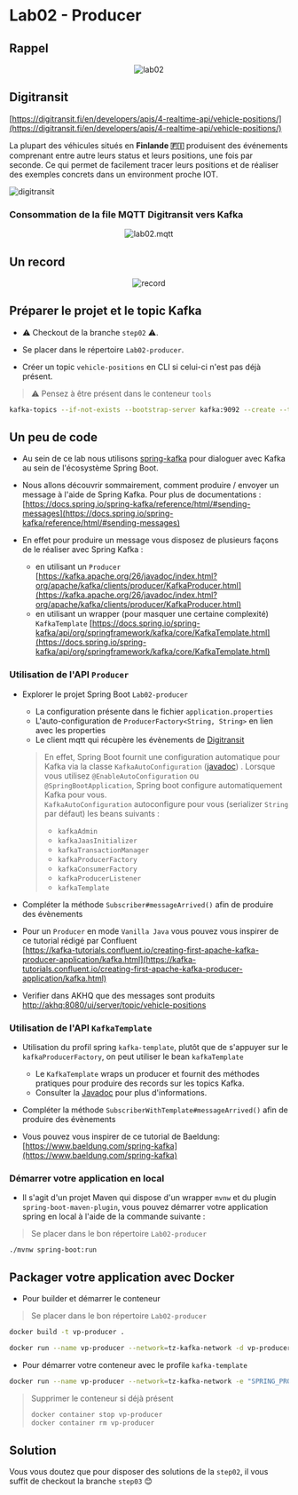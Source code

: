 # Lab02 - Producer

## Rappel

<p style="text-align:center">
<img src="lab02.png" alt="lab02" />
</p>

## Digitransit

[https://digitransit.fi/en/developers/apis/4-realtime-api/vehicle-positions/](https://digitransit.fi/en/developers/apis/4-realtime-api/vehicle-positions/)

La plupart des véhicules situés en **Finlande 🇫🇮** produisent des événements comprenant entre autre leurs status et
leurs positions, une fois par seconde. Ce qui permet de facilement tracer leurs positions et de réaliser des exemples
concrets dans un environment proche IOT.

![digitransit](digitransit.svg)

### Consommation de la file MQTT Digitransit vers Kafka

<p style="text-align:center">
<img src="lab02.mqtt.png" alt="lab02.mqtt" />
</p>

## Un record

<p style="text-align:center">
<img src="record.png" alt="record" />
</p>

## Préparer le projet et le topic Kafka

- ⚠️ Checkout de la branche `step02` ⚠️.

- Se placer dans le répertoire `Lab02-producer`.

- Créer un topic `vehicle-positions` en CLI si celui-ci n'est pas déjà présent.

> ⚠️ Pensez à être présent dans le conteneur `tools`

```bash
kafka-topics --if-not-exists --bootstrap-server kafka:9092 --create --topic vehicle-positions --replication-factor 1 --partitions 1
```

## Un peu de code

- Au sein de ce lab nous utilisons [spring-kafka](https://spring.io/projects/spring-kafka) pour dialoguer avec Kafka au
  sein de l'écosystème Spring Boot.

- Nous allons découvrir sommairement, comment produire / envoyer un message à l'aide de Spring Kafka. Pour plus de
  documentations :
  [https://docs.spring.io/spring-kafka/reference/html/#sending-messages](https://docs.spring.io/spring-kafka/reference/html/#sending-messages)

- En effet pour produire un message vous disposez de plusieurs façons de le réaliser avec Spring Kafka :
    - en utilisant
      un `Producer` [https://kafka.apache.org/26/javadoc/index.html?org/apache/kafka/clients/producer/KafkaProducer.html](https://kafka.apache.org/26/javadoc/index.html?org/apache/kafka/clients/producer/KafkaProducer.html)
    - en utilisant un wrapper (pour masquer une certaine
      complexité) `KafkaTemplate` [https://docs.spring.io/spring-kafka/api/org/springframework/kafka/core/KafkaTemplate.html](https://docs.spring.io/spring-kafka/api/org/springframework/kafka/core/KafkaTemplate.html)

### Utilisation de l'API `Producer`

- Explorer le projet Spring Boot `Lab02-producer`
    * La configuration présente dans le fichier `application.properties`
    * L'auto-configuration de `ProducerFactory<String, String>` en lien avec les properties
    * Le client mqtt qui récupère les évènements
      de [Digitransit](https://digitransit.fi/en/developers/apis/4-realtime-api/vehicle-positions/)

  > En effet, Spring Boot fournit une configuration automatique pour Kafka via la classe `KafkaAutoConfiguration` ([javadoc](https://docs.spring.io/spring-boot/docs/current/api/org/springframework/boot/autoconfigure/kafka/KafkaAutoConfiguration.html))
  . Lorsque vous utilisez `@EnableAutoConfiguration` ou `@SpringBootApplication`, Spring boot configure automatiquement Kafka pour vous.  
  `KafkaAutoConfiguration` autoconfigure pour vous (serializer `String` par défaut) les beans suivants :
  > * `kafkaAdmin`
  > * `kafkaJaasInitializer`
  > * `kafkaTransactionManager`
  > * `kafkaProducerFactory`
  > * `kafkaConsumerFactory`
  > * `kafkaProducerListener`
  > * `kafkaTemplate`

- Compléter la méthode `Subscriber#messageArrived()` afin de produire des évènements

- Pour un `Producer` en mode `Vanilla Java` vous pouvez vous inspirer de ce tutorial rédigé par Confluent  
  [https://kafka-tutorials.confluent.io/creating-first-apache-kafka-producer-application/kafka.html](https://kafka-tutorials.confluent.io/creating-first-apache-kafka-producer-application/kafka.html)

- Verifier dans AKHQ que des messages sont
  produits [http://akhq:8080/ui/server/topic/vehicle-positions](http://akhq:8080/ui/server/topic/vehicle-positions)

### Utilisation de l'API `KafkaTemplate`

- Utilisation du profil spring `kafka-template`, plutôt que de s'appuyer sur le `kafkaProducerFactory`, on peut utiliser
  le bean `kafkaTemplate`
    * Le `KafkaTemplate` wraps un producer et fournit des méthodes pratiques pour produire des records sur les topics
      Kafka.
    * Consulter la [Javadoc](https://docs.spring.io/spring-kafka/api/org/springframework/kafka/core/KafkaTemplate.html)
      pour plus d'informations.

- Compléter la méthode `SubscriberWithTemplate#messageArrived()` afin de produire des évènements

- Vous pouvez vous inspirer de ce tutorial de
  Baeldung: [https://www.baeldung.com/spring-kafka](https://www.baeldung.com/spring-kafka)

### Démarrer votre application en local

- Il s'agit d'un projet Maven qui dispose d'un wrapper `mvnw` et du plugin `spring-boot-maven-plugin`, vous pouvez
  démarrer votre application spring en local à l'aide de la commande suivante :

> Se placer dans le bon répertoire `Lab02-producer`

```shell
./mvnw spring-boot:run
```

## Packager votre application avec Docker

- Pour builder et démarrer le conteneur

> Se placer dans le bon répertoire `Lab02-producer`

```bash
docker build -t vp-producer .
```

```bash
docker run --name vp-producer --network=tz-kafka-network -d vp-producer
```

- Pour démarrer votre conteneur avec le profile `kafka-template`

```bash
docker run --name vp-producer --network=tz-kafka-network -e "SPRING_PROFILES_ACTIVE=kafka-template" -d vp-producer
```

> Supprimer le conteneur si déjà présent
> ```bash
> docker container stop vp-producer
> docker container rm vp-producer
>  ```

## Solution

Vous vous doutez que pour disposer des solutions de la `step02`, il vous suffit de️ checkout la branche `step03` 😊